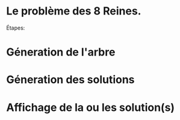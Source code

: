 Le problème des 8 Reines.
========================
Étapes: 
# Géneration de l'arbre
# Géneration des solutions
# Affichage de la ou les solution(s)
